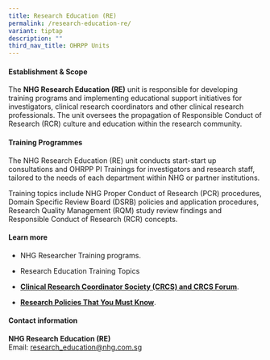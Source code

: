 ```yaml
---
title: Research Education (RE)
permalink: /research-education-re/
variant: tiptap
description: ""
third_nav_title: OHRPP Units
---
```

<h4><strong>Establishment &amp; Scope</strong></h4>
<p>The <strong>NHG Research Education (RE)</strong> unit is responsible for
developing training programs and implementing educational support initiatives
for investigators, clinical research coordinators and other clinical research
professionals. The unit oversees the propagation of Responsible Conduct
of Research (RCR) culture and education within the research community.</p>
<p></p>
<h4><strong>Training Programmes</strong></h4>
<p>The NHG Research Education (RE) unit conducts start-start up consultations
and OHRPP PI Trainings for investigators and research staff, tailored to
the needs of each department within NHG or partner institutions.</p>
<p>Training topics include NHG Proper Conduct of Research (PCR) procedures,
Domain Specific Review Board (DSRB) policies and application procedures,
Research Quality Management (RQM) study review findings and Responsible
Conduct of Research (RCR) concepts.</p>
<p></p>
<h4><strong>Learn more</strong></h4>
<ul data-tight="true" class="tight">
<li>
<p>NHG Researcher Training programs.</p>
</li>
<li>
<p>Research Education Training Topics</p>
</li>
<li>
<p><strong><a href="https://www.research.nhg.com.sg/wps/wcm/connect/romp/nhgromp/04+training+and+education/crcs+forums" rel="noopener noreferrer nofollow" target="_blank"><u>Clinical Research Coordinator Society (CRCS) and CRCS Forum</u></a></strong>.</p>
</li>
<li>
<p><strong><a href="https://www.research.nhg.com.sg/wps/wcm/connect/romp/nhgromp/06+conducting+research/research+policies+shld+know" rel="noopener noreferrer nofollow" target="_blank"><u>Research Policies That You Must Know</u></a></strong>.</p>
</li>
</ul>
<p></p>
<h4><strong>Contact information</strong></h4>
<p><strong>NHG Research Education (RE)</strong>
<br>Email: <a href="mailto:research_education@nhg.com.sg" rel="noopener noreferrer nofollow" target="_blank">research_education@nhg.com.sg</a>
</p>
<p></p>